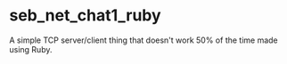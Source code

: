 # seb_net_chat1_ruby
A simple TCP server/client thing that doesn't work 50% of the time made using Ruby.
